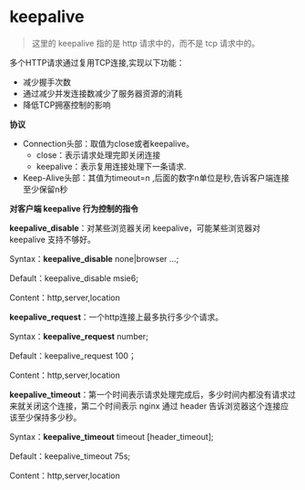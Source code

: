 # keepalive

> 这里的 keepalive 指的是 http 请求中的，而不是 tcp 请求中的。

多个HTTP请求通过复用TCP连接,实现以下功能：

* 减少握手次数
* 通过减少并发连接数减少了服务器资源的消耗
* 降低TCP拥塞控制的影响

**协议**

* Connection头部：取值为close或者keepalive。
  * close：表示请求处理完即关闭连接
  * keepalive：表示复用连接处理下一条请求.
* Keep-Alive头部：其值为timeout=n ,后面的数字n单位是秒,告诉客户端连接至少保留n秒



**对客户端 keepalive 行为控制的指令**

**keepalive_disable**：对某些浏览器关闭 keepalive，可能某些浏览器对 keepalive 支持不够好。

Syntax：**keepalive_disable** none|browser ...; 

Default：keepalive_disable msie6;

Content：http,server,location



**keepalive_request**：一个http连接上最多执行多少个请求。

Syntax：**keepalive_request** number;

Default：keepalive_request 100；

Content：http,server,location



**keepalive_timeout**：第一个时间表示请求处理完成后，多少时间内都没有请求过来就关闭这个连接，第二个时间表示 nginx 通过 header 告诉浏览器这个连接应该至少保持多少秒。

Syntax：**keepalive_timeout** timeout [header_timeout];

Default：keepalive_timeout 75s;

Content：http,server,location